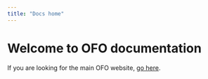 ```yaml
---
title: "Docs home"
---
```


# Welcome to OFO documentation

If you are looking for the main OFO website, [go here](https://openforestobservatory.org/).